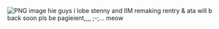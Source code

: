 ![PNG image](https://github.com/user-attachments/assets/77f365fa-aeaf-4e8c-b9b9-3b7c91faa642)
hie guys i lobe stenny and IIM remaking rentry & ata will b back soon pls be pagieient,,,, ;-;...
meow